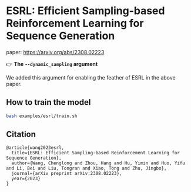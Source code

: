 # ESRL: Efficient Sampling-based Reinforcement Learning for Sequence Generation

paper: https://arxiv.org/abs/2308.02223

👉 **The ``--dynamic_sampling`` argument**

We added this argument for enabling the feather of ESRL in the above paper.

## How to train the model

```bash
bash examples/esrl/train.sh
```

## Citation

```
@article{wang2023esrl,
  title={ESRL: Efficient Sampling-based Reinforcement Learning for Sequence Generation},
  author={Wang, Chenglong and Zhou, Hang and Hu, Yimin and Huo, Yifu and Li, Bei and Liu, Tongran and Xiao, Tong and Zhu, Jingbo},
  journal={arXiv preprint arXiv:2308.02223},
  year={2023}
}
```
